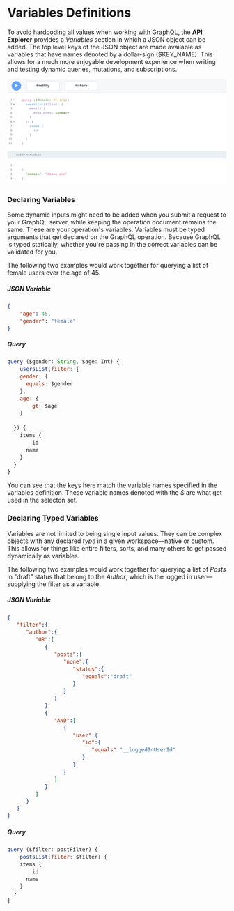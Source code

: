 # Variables Definitions

To avoid hardcoding all values when working with GraphQL, the **API Explorer** provides a *Variables* section in which a JSON object can be added. The top level keys of the JSON object are made available as variables that have names denoted by a dollar-sign ($KEY_NAME). This allows for a much more enjoyable development experience when writing and testing dynamic queries, mutations, and subscriptions.

![Declaring variables in the API Explorer](../../.gitbook/assets/api-explorer-query-variables.png)

### Declaring Variables

Some dynamic inputs might need to be added when you submit a request to your GraphQL server, while keeping the operation document remains the same. These are your operation's variables. Variables must be typed arguments that get declared on the GraphQL operation. Because GraphQL is typed statically, whether you're passing in the correct variables can be validated for you.

The following two examples would work together for querying a list of female users over the age of 45.

##### JSON Variable
```json
{
	"age": 45,
	"gender": "female"
}
```

##### Query
```js
query ($gender: String, $age: Int) {
	usersList(filter: {
    gender: {
      equals: $gender
    },
    age: {
    	gt: $age
    }

  }) {
    items {
    	id
      name
    }
  }
}
```

You can see that the keys here match the variable names specified in the variables definition. These variable names denoted with the *$* are what get used in the selecton set.

### Declaring Typed Variables
Variables are not limited to being single input values. They can be complex objects with any declared *type* in a given workspace—native or custom. This allows for things like entire filters, sorts, and many others to get passed dynamically as variables. 

The following two examples would work together for querying a list of *Posts* in "draft" status that belong to the *Author*, which is the logged in user—supplying the filter as a variable.

##### JSON Variable
```json
{  
   "filter":{  
      "author":{  
         "OR":[  
            {  
               "posts":{  
                  "none":{  
                     "status":{  
                        "equals":"draft"
                     }
                  }
               }
            }
            {  
               "AND":[  
                  {  
                     "user":{  
                        "id":{  
                           "equals":"__loggedInUserId"
                        }
                     }
                  }
               ]
            }
         ]
      }
   }
}
```

##### Query
```js
query ($filter: postFilter) {
	postsList(filter: $filter) {
    items {
    	id
      name
    }
  }
}
```